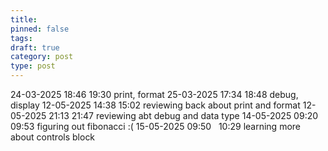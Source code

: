 ```yaml
---
title: 
pinned: false
tags: 
draft: true
category: post
type: post
---
```

24-03-2025 18:46 19:30 print, format
25-03-2025 17:34 18:48 debug, display
12-05-2025 14:38 15:02 reviewing back about print and format
12-05-2025 21:13 21:47 reviewing abt debug and data type
14-05-2025 09:20 09:53 figuring out fibonacci :(
15-05-2025 09:50   10:29 learning more about controls block

